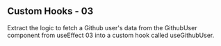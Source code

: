## Custom Hooks - 03

Extract the logic to fetch a Github user's data from the GithubUser component from useEffect 03 into a custom hook called useGithubUser.
